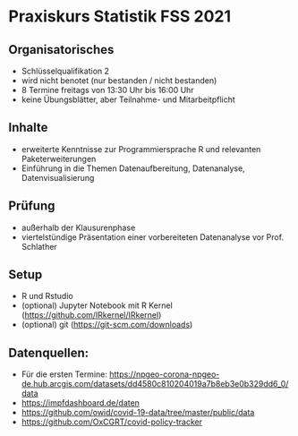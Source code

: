 # Praxiskurs Statistik FSS 2021
## Organisatorisches
* Schlüsselqualifikation 2
* wird nicht benotet (nur bestanden / nicht bestanden)
* 8 Termine freitags von 13:30 Uhr bis 16:00 Uhr
* keine Übungsblätter, aber Teilnahme- und Mitarbeitpflicht

## Inhalte

* erweiterte Kenntnisse zur Programmiersprache R und relevanten Paketerweiterungen
* Einführung in die Themen Datenaufbereitung, Datenanalyse, Datenvisualisierung

## Prüfung

* außerhalb der Klausurenphase
* viertelstündige Präsentation einer vorbereiteten Datenanalyse vor Prof. Schlather

## Setup

* R und Rstudio
* (optional) Jupyter Notebook mit R Kernel (https://github.com/IRkernel/IRkernel)
* (optional) git (https://git-scm.com/downloads)

## Datenquellen:
* Für die ersten Termine: https://npgeo-corona-npgeo-de.hub.arcgis.com/datasets/dd4580c810204019a7b8eb3e0b329dd6_0/data
* https://impfdashboard.de/daten
* https://github.com/owid/covid-19-data/tree/master/public/data 
* https://github.com/OxCGRT/covid-policy-tracker
